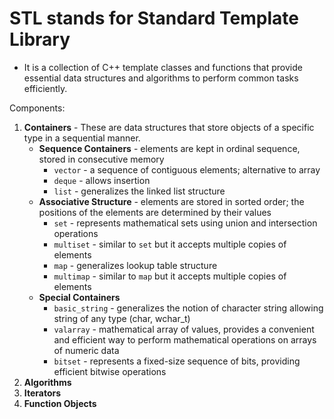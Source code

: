 # STL stands for Standard Template Library

* It is a collection of C++ template classes and functions that provide essential data structures and algorithms to perform common tasks efficiently.

Components:
1. **Containers** - These are data structures that store objects of a specific type in a sequential manner.
    * **Sequence Containers** - elements are kept in ordinal sequence, stored in consecutive memory
        * `vector` - a sequence of contiguous elements; alternative to array
        * `deque` - allows insertion
        * `list` - generalizes the linked list structure
    * **Associative Structure** - elements are stored in sorted order; the positions of the elements are determined by their values
        * `set` - represents mathematical sets using union and intersection operations
        * `multiset` - similar to `set` but it accepts multiple copies of elements
        * `map` - generalizes lookup table structure
        * `multimap` - similar to `map` but it accepts multiple copies of elements
    * **Special Containers**
        * `basic_string` - generalizes the notion of character string allowing string of any type (char, wchar_t)
        * `valarray` - mathematical array of values, provides a convenient and efficient way to perform mathematical operations on arrays of numeric data
        * `bitset` - represents a fixed-size sequence of bits, providing efficient bitwise operations
2. **Algorithms**
3. **Iterators**
4. **Function Objects**

